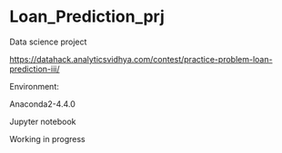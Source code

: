 # Loan_Prediction_prj
Data science project

https://datahack.analyticsvidhya.com/contest/practice-problem-loan-prediction-iii/

Environment:

Anaconda2-4.4.0

Jupyter notebook 


Working in progress

